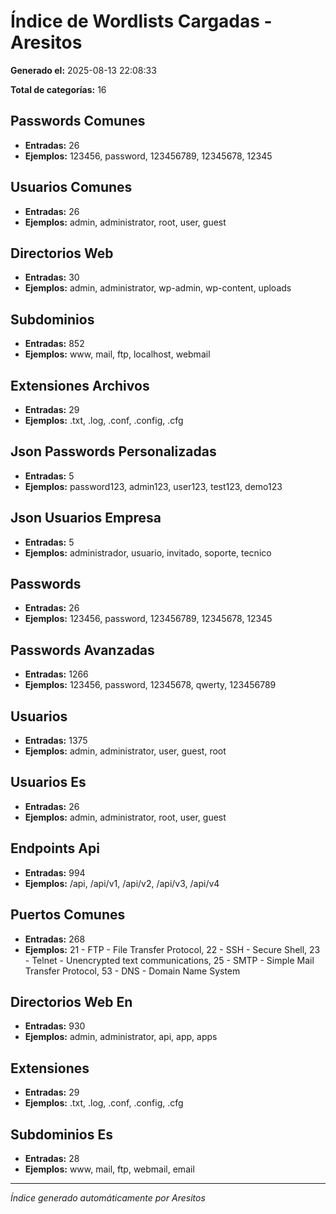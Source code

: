 # Índice de Wordlists Cargadas - Aresitos

**Generado el:** 2025-08-13 22:08:33

**Total de categorías:** 16

## Passwords Comunes
- **Entradas:** 26
- **Ejemplos:** 123456, password, 123456789, 12345678, 12345

## Usuarios Comunes
- **Entradas:** 26
- **Ejemplos:** admin, administrator, root, user, guest

## Directorios Web
- **Entradas:** 30
- **Ejemplos:** admin, administrator, wp-admin, wp-content, uploads

## Subdominios
- **Entradas:** 852
- **Ejemplos:** www, mail, ftp, localhost, webmail

## Extensiones Archivos
- **Entradas:** 29
- **Ejemplos:** .txt, .log, .conf, .config, .cfg

## Json Passwords Personalizadas
- **Entradas:** 5
- **Ejemplos:** password123, admin123, user123, test123, demo123

## Json Usuarios Empresa
- **Entradas:** 5
- **Ejemplos:** administrador, usuario, invitado, soporte, tecnico

## Passwords
- **Entradas:** 26
- **Ejemplos:** 123456, password, 123456789, 12345678, 12345

## Passwords Avanzadas
- **Entradas:** 1266
- **Ejemplos:** 123456, password, 12345678, qwerty, 123456789

## Usuarios
- **Entradas:** 1375
- **Ejemplos:** admin, administrator, user, guest, root

## Usuarios Es
- **Entradas:** 26
- **Ejemplos:** admin, administrator, root, user, guest

## Endpoints Api
- **Entradas:** 994
- **Ejemplos:** /api, /api/v1, /api/v2, /api/v3, /api/v4

## Puertos Comunes
- **Entradas:** 268
- **Ejemplos:** 21 - FTP - File Transfer Protocol, 22 - SSH - Secure Shell, 23 - Telnet - Unencrypted text communications, 25 - SMTP - Simple Mail Transfer Protocol, 53 - DNS - Domain Name System

## Directorios Web En
- **Entradas:** 930
- **Ejemplos:** admin, administrator, api, app, apps

## Extensiones
- **Entradas:** 29
- **Ejemplos:** .txt, .log, .conf, .config, .cfg

## Subdominios Es
- **Entradas:** 28
- **Ejemplos:** www, mail, ftp, webmail, email

---
*Índice generado automáticamente por Aresitos*
